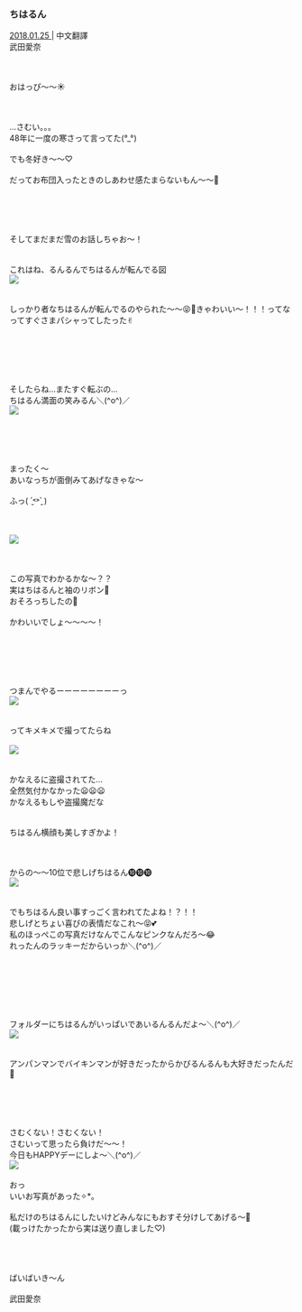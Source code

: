 ### ちはるん
<a target="_blank" rel="noreferrer noopener" href="http://blog.nanabunnonijyuuni.com/s/n227/diary/detail/410?ima=1914&cd=blog">2018.01.25 </a>| 中文翻譯<a target="_blank" rel="noreferrer noopener" href=""></a><br>
武田愛奈<br><br><br><br>
おはっぴ〜〜☀️<br><br><br><br>
…さむい。。。<br>
48年に一度の寒さって言ってた(°_°)<br><br>
でも冬好き〜〜♡<br><br>
だってお布団入ったときのしあわせ感たまらないもん〜〜🤗<br><br><br><br><br><br>
そしてまだまだ雪のお話しちゃお〜！<br><br><br>
これはね、るんるんでちはるんが転んでる図<br>
<img src="../../../../../Album/Backup/Blog/Aina/Jan2018/20180125_Blog_Aina_#1.jpg"><br><br><br>
しっかり者なちはるんが転んでるのやられた〜〜😝💓きゃわいい〜！！！ってなってすぐさまパシャってしたった✌︎<br><br><br><br><br><br><br>
そしたらね…またすぐ転ぶの…<br>
ちはるん満面の笑みるん＼(^o^)／<br>
<img src="../../../../../Album/Backup/Blog/Aina/Jan2018/20180125_Blog_Aina_#2.jpg"><br><br><br><br><br><br>
まったく〜<br>
あいなっちが面倒みてあげなきゃな〜<br><br>
ふっ( ˊ̱˂˃ˋ̱ )<br><br><br><br>
<img src="../../../../../Album/Backup/Blog/Aina/Jan2018/20180125_Blog_Aina_#3.jpg"><br><br><br><br>
この写真でわかるかな〜？？<br>
実はちはるんと袖のリボン🎀<br>
おそろっちしたの🎀<br><br>
かわいいでしょ〜〜〜〜！<br><br><br><br><br><br><br>
つまんでやるーーーーーーーーっ<br>
<img src="../../../../../Album/Backup/Blog/Aina/Jan2018/20180125_Blog_Aina_#4.jpg"><br><br><br>
ってキメキメで撮ってたらね<br><br>
<img src="../../../../../Album/Backup/Blog/Aina/Jan2018/20180125_Blog_Aina_#5.jpg"><br><br><br>
かなえるに盗撮されてた…<br>
全然気付かなかった😦😦😦<br>
かなえるもしや盗撮魔だな<br><br><br>
ちはるん横顔も美しすぎかよ！<br><br><br><br>
からの〜〜10位で悲しげちはるん➓➓➓<br>
<img src="../../../../../Album/Backup/Blog/Aina/Jan2018/20180125_Blog_Aina_#6.jpg"><br><br><br>
でもちはるん良い事すっごく言われてたよね！？！！<br>
悲しげとちょい喜びの表情だなこれ〜😝💕<br>
私のほっぺこの写真だけなんでこんなピンクなんだろ〜😂<br>
れったんのラッキーだからいっか＼(^o^)／<br><br><br><br><br><br><br><br>
フォルダーにちはるんがいっぱいであいるんるんだよ〜＼(^o^)／<br>
<img src="../../../../../Album/Backup/Blog/Aina/Jan2018/201801xx_Blog_Aina_#7.jpg"><br><br><br>
アンパンマンでバイキンマンが好きだったからかびるんるんも大好きだったんだ👻<br><br><br><br><br><br>
さむくない！さむくない！<br>
さむいって思ったら負けだ〜〜！<br>
今日もHAPPYデーにしよ〜＼(^o^)／<br>
<img src="../../../../../Album/Backup/Blog/Aina/Jan2018/20180125_Blog_Aina_#8.jpg"><br><br>
おっ<br>
いいお写真があった✧︎*。<br><br>
私だけのちはるんにしたいけどみんなにもおすそ分けしてあげる〜👻<br>
(載っけたかったから実は送り直しました♡)<br><br><br><br><br>
ばいばいき〜ん<br><br>
武田愛奈